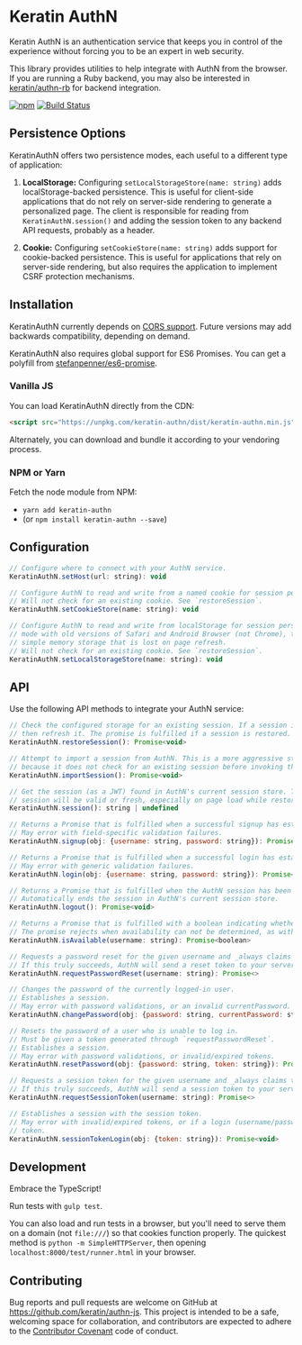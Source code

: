 # Keratin AuthN

Keratin AuthN is an authentication service that keeps you in control of the experience without forcing you to be an expert in web security.

This library provides utilities to help integrate with AuthN from the browser. If you are running a Ruby backend, you may also be interested in [keratin/authn-rb](https://github.com/keratin/authn-rb) for backend integration.

[![npm](https://img.shields.io/npm/v/keratin-authn.svg)](https://www.npmjs.com/package/keratin-authn) [![Build Status](https://travis-ci.org/keratin/authn-js.svg?branch=master)](https://travis-ci.org/keratin/authn-js)

## Persistence Options

KeratinAuthN offers two persistence modes, each useful to a different type of application:

1. **LocalStorage:** Configuring `setLocalStorageStore(name: string)` adds localStorage-backed persistence. This is useful for client-side applications that do not rely on server-side rendering to generate a personalized page. The client is responsible for reading from `KeratinAuthN.session()` and adding the session token to any backend API requests, probably as a header.

2. **Cookie:** Configuring `setCookieStore(name: string)` adds support for cookie-backed persistence. This is useful for applications that rely on server-side rendering, but also requires the application to implement CSRF protection mechanisms.

## Installation

KeratinAuthN currently depends on [CORS support](http://caniuse.com/#search=cors). Future versions may add backwards compatibility, depending on demand.

KeratinAuthN also requires global support for ES6 Promises. You can get a polyfill from [stefanpenner/es6-promise](https://github.com/stefanpenner/es6-promise).

### Vanilla JS

You can load KeratinAuthN directly from the CDN:

```html
<script src="https://unpkg.com/keratin-authn/dist/keratin-authn.min.js"></script>
```

Alternately, you can download and bundle it according to your vendoring process.

### NPM or Yarn

Fetch the node module from NPM:

* `yarn add keratin-authn`
* (or `npm install keratin-authn --save`)

## Configuration

```javascript
// Configure where to connect with your AuthN service.
KeratinAuthN.setHost(url: string): void
```

```javascript
// Configure AuthN to read and write from a named cookie for session persistence.
// Will not check for an existing cookie. See `restoreSession`.
KeratinAuthN.setCookieStore(name: string): void
```

```javascript
// Configure AuthN to read and write from localStorage for session persistence. In private browsing
// mode with old versions of Safari and Android Browser (not Chrome), this will fall back to a
// simple memory storage that is lost on page refresh.
// Will not check for an existing cookie. See `restoreSession`.
KeratinAuthN.setLocalStorageStore(name: string): void
```

## API

Use the following API methods to integrate your AuthN service:

```javascript
// Check the configured storage for an existing session. If a session is found but might be stale,
// then refresh it. The promise is fulfilled if a session is restored.
KeratinAuthN.restoreSession(): Promise<void>
```

```javascript
// Attempt to import a session from AuthN. This is a more aggressive strategy than restoreSession,
// because it does not check for an existing session before invoking the refresh API.
KeratinAuthN.importSession(): Promise<void>
```

```javascript
// Get the session (as a JWT) found in AuthN's current session store. There is no guarantee this
// session will be valid or fresh, especially on page load while restoreSession is working.
KeratinAuthN.session(): string | undefined
```

```javascript
// Returns a Promise that is fulfilled when a successful signup has established a session.
// May error with field-specific validation failures.
KeratinAuthN.signup(obj: {username: string, password: string}): Promise<void>
```

```javascript
// Returns a Promise that is fulfilled when a successful login has established a session.
// May error with generic validation failures.
KeratinAuthN.login(obj: {username: string, password: string}): Promise<void>
```

```javascript
// Returns a Promise that is fulfilled when the AuthN session has been terminated.
// Automatically ends the session in AuthN's current session store.
KeratinAuthN.logout(): Promise<void>
```

```javascript
// Returns a Promise that is fulfilled with a boolean indicating whether the username is available.
// The promise rejects when availability can not be determined, as with network errors.
KeratinAuthN.isAvailable(username: string): Promise<boolean>
```

```javascript
// Requests a password reset for the given username and _always claims to succeed_.
// If this truly succeeds, AuthN will send a reset token to your server for email delivery.
KeratinAuthN.requestPasswordReset(username: string): Promise<>
```

```javascript
// Changes the password of the currently logged-in user.
// Establishes a session.
// May error with password validations, or an invalid currentPassword.
KeratinAuthN.changePassword(obj: {password: string, currentPassword: string}): Promise<void>
```

```javascript
// Resets the password of a user who is unable to log in.
// Must be given a token generated through `requestPasswordReset`.
// Establishes a session.
// May error with password validations, or invalid/expired tokens.
KeratinAuthN.resetPassword(obj: {password: string, token: string}): Promise<void>
```

```javascript
// Requests a session token for the given username and _always claims to succeed_.
// If this truly succeeds, AuthN will send a session token to your server for email delivery.
KeratinAuthN.requestSessionToken(username: string): Promise<>
```

```javascript
// Establishes a session with the session token.
// May error with invalid/expired tokens, or if a login (username/password) is made after request the
// token.
KeratinAuthN.sessionTokenLogin(obj: {token: string}): Promise<void>
```

## Development

Embrace the TypeScript!

Run tests with `gulp test`.

You can also load and run tests in a browser, but you'll need to serve them on a domain (not `file:///`) so that cookies function properly. The quickest method is `python -m SimpleHTTPServer`, then opening `localhost:8000/test/runner.html` in your browser.

## Contributing

Bug reports and pull requests are welcome on GitHub at https://github.com/keratin/authn-js. This project is intended to be a safe, welcoming space for collaboration, and contributors are expected to adhere to the [Contributor Covenant](http://contributor-covenant.org) code of conduct.
